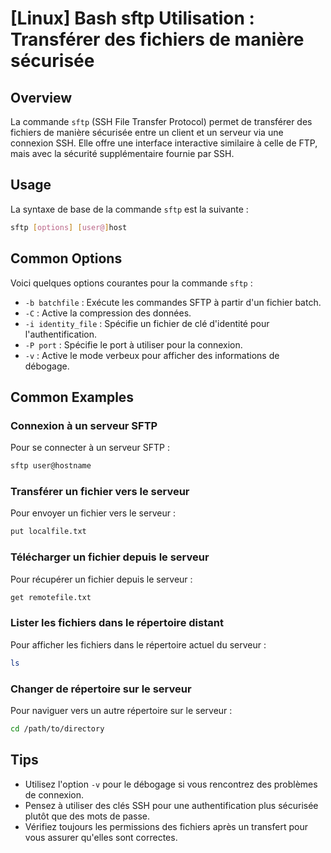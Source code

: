 # [Linux] Bash sftp Utilisation : Transférer des fichiers de manière sécurisée

## Overview
La commande `sftp` (SSH File Transfer Protocol) permet de transférer des fichiers de manière sécurisée entre un client et un serveur via une connexion SSH. Elle offre une interface interactive similaire à celle de FTP, mais avec la sécurité supplémentaire fournie par SSH.

## Usage
La syntaxe de base de la commande `sftp` est la suivante :

```bash
sftp [options] [user@]host
```

## Common Options
Voici quelques options courantes pour la commande `sftp` :

- `-b batchfile` : Exécute les commandes SFTP à partir d'un fichier batch.
- `-C` : Active la compression des données.
- `-i identity_file` : Spécifie un fichier de clé d'identité pour l'authentification.
- `-P port` : Spécifie le port à utiliser pour la connexion.
- `-v` : Active le mode verbeux pour afficher des informations de débogage.

## Common Examples

### Connexion à un serveur SFTP
Pour se connecter à un serveur SFTP :

```bash
sftp user@hostname
```

### Transférer un fichier vers le serveur
Pour envoyer un fichier vers le serveur :

```bash
put localfile.txt
```

### Télécharger un fichier depuis le serveur
Pour récupérer un fichier depuis le serveur :

```bash
get remotefile.txt
```

### Lister les fichiers dans le répertoire distant
Pour afficher les fichiers dans le répertoire actuel du serveur :

```bash
ls
```

### Changer de répertoire sur le serveur
Pour naviguer vers un autre répertoire sur le serveur :

```bash
cd /path/to/directory
```

## Tips
- Utilisez l'option `-v` pour le débogage si vous rencontrez des problèmes de connexion.
- Pensez à utiliser des clés SSH pour une authentification plus sécurisée plutôt que des mots de passe.
- Vérifiez toujours les permissions des fichiers après un transfert pour vous assurer qu'elles sont correctes.